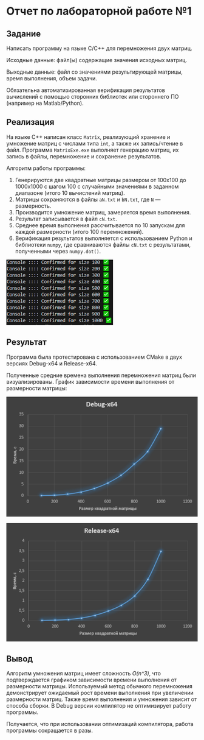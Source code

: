 # Отчет по лабораторной работе №1

## Задание
Написать программу на языке C/C++ для перемножения двух матриц.

Исходные данные: файл(ы) содержащие значения исходных матриц.

Выходные данные: файл со значениями результирующей матрицы, время выполнения, объем задачи.

Обязательна автоматизированная верификация результатов вычислений с помощью сторонних библиотек или стороннего ПО (например на Matlab/Python).

## Реализация
На языке C++ написан класс `Matrix`, реализующий хранение и умножение матриц с числами типа `int`, а также их запись/чтение в файл. Программа `MatrixExe.exe` выполняет генерацию матриц, их запись в файлы, перемножение и сохранение результатов.

Алгоритм работы программы:
1. Генерируются две квадратные матрицы размером от 100x100 до 1000x1000 с шагом 100 с случайными значениями в заданном диапазоне (итого 10 вычислений матриц).
2. Матрицы сохраняются в файлы `aN.txt` и `bN.txt`, где `N` — размерность.
3. Производится умножение матриц, замеряется время выполнения.
4. Результат записывается в файл `сN.txt`.
5. Среднее время выполнения рассчитывается по 10 запускам для каждой размерности (итого 100 перемножений).
6. Верификация результатов выполняется с использованием Python и библиотеки `numpy`, где сравниваются файлы `сN.txt` с результатами, полученными через `numpy.dot()`.

![Рисунок 1, Верификация матриц](https://github.com/Quyntrd/parallelprogramming/blob/main/lab1/Verify_Test.png)

## Результат
Программа была протестирована с использованием CMake в двух версиях Debug-x64 и Release-x64.

Полученные средние времена выполнения перемножения матриц были визуализированы. График зависимости времени выполнения от размерности матрицы:

![График 1, Debug-x64](https://github.com/Quyntrd/parallelprogramming/blob/main/lab1/Graph_1.png)

![График 2, Release-x64](https://github.com/Quyntrd/parallelprogramming/blob/main/lab1/Graph_2.png)
## Вывод
Алгоритм умножения матриц имеет сложность *O(n^3)*, что подтверждается графиком зависимости времени выполнения от размерности матрицы. Используемый метод обычного перемножения демонстрирует ожидаемый рост времени выполнения при увеличении размерности матриц. Также время выполнения и умножения зависит от способа сборки. В Debug версии компилятор не оптимизирует работу программы.

Получается, что при использовании оптимизаций компилятора, работа программы сокращается в разы.
